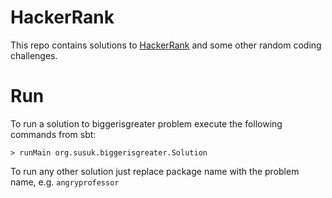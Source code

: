 # HackerRank

This repo contains solutions to [HackerRank](https://www.hackerrank.com/) and some other random coding challenges.

# Run
To run a solution to biggerisgreater problem execute the following commands from sbt:
 
 ```
 > runMain org.susuk.biggerisgreater.Solution
 ```
 
 To run any other solution just replace package name with the problem name, e.g. `angryprofessor`